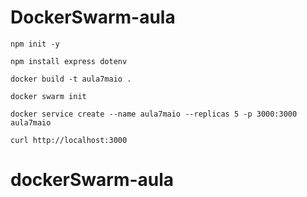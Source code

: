 # DockerSwarm-aula

```npm init -y```

```npm install express dotenv```

```docker build -t aula7maio .```

```docker swarm init```

```docker service create --name aula7maio --replicas 5 -p 3000:3000 aula7maio```

```curl http://localhost:3000```
# dockerSwarm-aula
